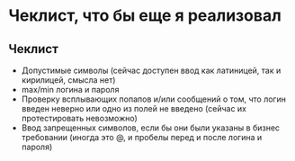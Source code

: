 # Чеклист, что бы еще я реализовал

## Чеклист

- Допустимые символы (сейчас доступен ввод как латиницей, так и кирилицей, смысла нет)
- max/min логина и пароля 
- Проверку всплывающих попапов и/или сообщений о том, что логин введен неверно или одно из полей не введено (сейчас их протестировать невозможно)
- Ввод запрещенных символов, если бы они были указаны в бизнес требовании (иногда это @, и пробелы перед и после логина и пароля)


